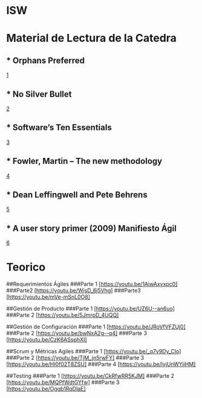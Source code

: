 # ISW
# Material de Lectura de la Catedra

## * Orphans Preferred

[1](https://www.gamasutra.com/view/feature/131820/orphans_preferred.php])

## * No Silver Bullet 

[2](http://worrydream.com/refs/Brooks-NoSilverBullet.pdf)

## * Software’s Ten Essentials 

[3](https://stevemcconnell.com/articles/software-ten-essentials/)
## * Fowler, Martin – The new methodology

[4](http://martinfowler.com/articles/newMethodology.html)

## * Dean Leffingwell and Pete Behrens

[5](http://www.scrumguides.org/download.html)   

## * A user story primer (2009) Manifiesto Ágil 

[6](http://agilemanifesto.org)

# Teorico

##Requerimientos Ágiles
###Parte 1
[https://youtu.be/1AiwAxyxpc0]
###Parte2
[https://youtu.be/WisD_6j5Vhg]
###Parte3 
[https://youtu.be/mVe-mSnL0O8]


##Gestión de Producto 
###Parte 1
[https://youtu.be/UZ6U--an6uo] 
###Parte 2
[https://youtu.be/5JmrpD_4UQQ]

##Gestión de Configuración
###Parte 1
[https://youtu.be/JRoVfVFZUj0]
###Parte 2
[https://youtu.be/bwNxA2g--q4]
###Parte 3
[https://youtu.be/CzK6ASsphXI]

##Scrum y Métricas Agiles
###Parte 1
[https://youtu.be/_q7y9Dy_Clo]
###Parte 2
[https://youtu.be/TjM_jn5rwFY]
###Parte 3
[https://youtu.be/HI0f02T8ZSU]
###Parte 4
[https://youtu.be/lvjUnWYiiHM]

##Testing
###Parte 1
[https://youtu.be/CkRfwRR5KJM]
###Parte 2
[https://youtu.be/MQPfWdtGYfw] 
###Parte 3
[https://youtu.be/Oggb1RqDIaE]
